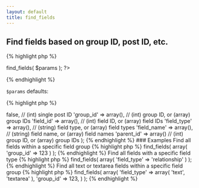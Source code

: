 ```yaml
---
layout: default
title: find_fields
---
```


## Find fields based on group ID, post ID, etc.

{% highlight php %}
<?php CFS()->find_fields( $params ); ?>
{% endhighlight %}

`$params` defaults:

{% highlight php %}
<?php
$params = array(
    'post_id' => false, // (int) single post ID
    'group_id' => array(), // (int) group ID, or (array) group IDs
    'field_id' => array(), // (int) field ID, or (array) field IDs
    'field_type' => array(), // (string) field type, or (array) field types
    'field_name' => array(), // (string) field name, or (array) field names
    'parent_id' => array() // (int) group ID, or (array) group IDs
);
{% endhighlight %}

### Examples

Find all fields within a specific field group

{% highlight php %}
<?php
$fields = CFS()->find_fields( array( 'group_id' => 123 ) );
{% endhighlight %}

Find all fields with a specific field type

{% highlight php %}
<?php
$fields = CFS()->find_fields( array( 'field_type' => 'relationship' ) );
{% endhighlight %}

Find all text or textarea fields within a specific field group

{% highlight php %}
<?php
$fields = CFS()->find_fields( array(
  'field_type' => array( 'text', 'textarea' ),
  'group_id' => 123,
) );
{% endhighlight %}
